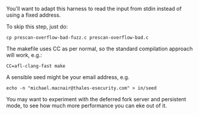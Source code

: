 You'll want to adapt this harness to read the input from stdin instead of using a fixed address.

To skip this step, just do:

    cp prescan-overflow-bad-fuzz.c prescan-overflow-bad.c

The makefile uses CC as per normal, so the standard compilation approach will work, e.g.:

    CC=afl-clang-fast make

A sensible seed might be your email address, e.g.

    echo -n "michael.macnair@thales-esecurity.com" > in/seed

You may want to experiment with the deferred fork server and persistent mode, to see how much more performance you can eke out of it. 
